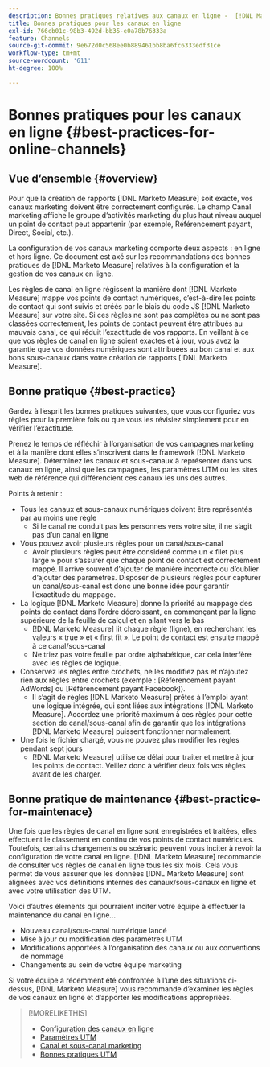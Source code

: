 ```yaml
---
description: Bonnes pratiques relatives aux canaux en ligne -  [!DNL Marketo Measure]
title: Bonnes pratiques pour les canaux en ligne
exl-id: 766cb01c-98b3-492d-bb35-e0a78b76333a
feature: Channels
source-git-commit: 9e672d0c568ee0b889461bb8ba6fc6333edf31ce
workflow-type: tm+mt
source-wordcount: '611'
ht-degree: 100%

---
```


# Bonnes pratiques pour les canaux en ligne {#best-practices-for-online-channels}

## Vue d’ensemble {#overview}

Pour que la création de rapports [!DNL Marketo Measure] soit exacte, vos canaux marketing doivent être correctement configurés. Le champ Canal marketing affiche le groupe d’activités marketing du plus haut niveau auquel un point de contact peut appartenir (par exemple, Référencement payant, Direct, Social, etc.).

La configuration de vos canaux marketing comporte deux aspects : en ligne et hors ligne. Ce document est axé sur les recommandations des bonnes pratiques de [!DNL Marketo Measure] relatives à la configuration et la gestion de vos canaux en ligne.

Les règles de canal en ligne régissent la manière dont [!DNL Marketo Measure] mappe vos points de contact numériques, c’est-à-dire les points de contact qui sont suivis et créés par le biais du code JS [!DNL Marketo Measure] sur votre site. Si ces règles ne sont pas complètes ou ne sont pas classées correctement, les points de contact peuvent être attribués au mauvais canal, ce qui réduit l’exactitude de vos rapports. En veillant à ce que vos règles de canal en ligne soient exactes et à jour, vous avez la garantie que vos données numériques sont attribuées au bon canal et aux bons sous-canaux dans votre création de rapports [!DNL Marketo Measure].

## Bonne pratique {#best-practice}

Gardez à l’esprit les bonnes pratiques suivantes, que vous configuriez vos règles pour la première fois ou que vous les révisiez simplement pour en vérifier l’exactitude.

Prenez le temps de réfléchir à l’organisation de vos campagnes marketing et à la manière dont elles s’inscrivent dans le framework [!DNL Marketo Measure]. Déterminez les canaux et sous-canaux à représenter dans vos canaux en ligne, ainsi que les campagnes, les paramètres UTM ou les sites web de référence qui différencient ces canaux les uns des autres.

Points à retenir :

* Tous les canaux et sous-canaux numériques doivent être représentés par au moins une règle
   * Si le canal ne conduit pas les personnes vers votre site, il ne s’agit pas d’un canal en ligne
* Vous pouvez avoir plusieurs règles pour un canal/sous-canal
   * Avoir plusieurs règles peut être considéré comme un « filet plus large » pour s’assurer que chaque point de contact est correctement mappé. Il arrive souvent d’ajouter de manière incorrecte ou d’oublier d’ajouter des paramètres. Disposer de plusieurs règles pour capturer un canal/sous-canal est donc une bonne idée pour garantir l’exactitude du mappage.
* La logique [!DNL Marketo Measure] donne la priorité au mappage des points de contact dans l’ordre décroissant, en commençant par la ligne supérieure de la feuille de calcul et en allant vers le bas
   * [!DNL Marketo Measure] lit chaque règle (ligne), en recherchant les valeurs « true » et « first fit ». Le point de contact est ensuite mappé à ce canal/sous-canal
   * Ne triez pas votre feuille par ordre alphabétique, car cela interfère avec les règles de logique.
* Conservez les règles entre crochets, ne les modifiez pas et n’ajoutez rien aux règles entre crochets (exemple : [Référencement payant AdWords] ou [Référencement payant Facebook]).
   * Il s’agit de règles [!DNL Marketo Measure] prêtes à l’emploi ayant une logique intégrée, qui sont liées aux intégrations [!DNL Marketo Measure]. Accordez une priorité maximum à ces règles pour cette section de canal/sous-canal afin de garantir que les intégrations [!DNL Marketo Measure] puissent fonctionner normalement.
* Une fois le fichier chargé, vous ne pouvez plus modifier les règles pendant sept jours
   * [!DNL Marketo Measure] utilise ce délai pour traiter et mettre à jour les points de contact. Veillez donc à vérifier deux fois vos règles avant de les charger.

## Bonne pratique de maintenance {#best-practice-for-maintenace}

Une fois que les règles de canal en ligne sont enregistrées et traitées, elles effectuent le classement en continu de vos points de contact numériques. Toutefois, certains changements ou scénario peuvent vous inciter à revoir la configuration de votre canal en ligne. [!DNL Marketo Measure] recommande de consulter vos règles de canal en ligne tous les six mois. Cela vous permet de vous assurer que les données [!DNL Marketo Measure] sont alignées avec vos définitions internes des canaux/sous-canaux en ligne et avec votre utilisation des UTM.

Voici d’autres éléments qui pourraient inciter votre équipe à effectuer la maintenance du canal en ligne...

* Nouveau canal/sous-canal numérique lancé
* Mise à jour ou modification des paramètres UTM
* Modifications apportées à l’organisation des canaux ou aux conventions de nommage
* Changements au sein de votre équipe marketing

Si votre équipe a récemment été confrontée à l’une des situations ci-dessus, [!DNL Marketo Measure] vous recommande d’examiner les règles de vos canaux en ligne et d’apporter les modifications appropriées.

>[!MORELIKETHIS]
>
>* [Configuration des canaux en ligne](/help/channel-tracking-and-setup/online-channels/online-custom-channel-setup.md)
>* [Paramètres UTM](/help/channel-tracking-and-setup/online-channels/utm-parameters.md)
>* [Canal et sous-canal marketing](/help/channel-tracking-and-setup/online-channels/marketing-channels-and-subchannels.md)
>* [Bonnes pratiques UTM](/help/channel-tracking-and-setup/online-channels/best-practices-for-setting-up-utm-parameters.md)
